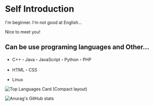 # Self Introduction
I'm beginner. I'm not good at English... 

Nice to meet you!

## Can be use programing languages and Other...

* C++・Java・JavaScript・Python・PHP

* HTML・CSS

* Linux

![Top Languages Card (Compact layout)](https://github-readme-stats.vercel.app/api/top-langs/?username=rainbow0210&layout=pie&theme=transparent&langs_count=10)

![Anurag's GitHub stats](https://github-readme-stats.vercel.app/api?username=rainbow0210&show_icons=true&theme=transparent)


<!--
### Hi there 👋

**rainbow0210/rainbow0210** is a ✨ _special_ ✨ repository because its `README.md` (this file) appears on your GitHub profile.

Here are some ideas to get you started:

- 🔭 I’m currently working on ...
- 🌱 I’m currently learning ...
- 👯 I’m looking to collaborate on ...
- 🤔 I’m looking for help with ...
- 💬 Ask me about ...
- 📫 How to reach me: ...
- 😄 Pronouns: ...
- ⚡ Fun fact: ...
-->
